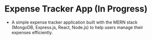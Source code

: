 # Expense Tracker App (In Progress)

- A simple expense tracker application built with the MERN stack (MongoDB, Express.js, React, Node.js) to help users manage their expenses efficiently.
